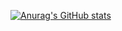 [![Anurag's GitHub stats](https://github-readme-stats.vercel.app/api?username=zl-maker&count_private=true&show_icons=true&theme=radical)](https://github.com/anuraghazra/github-readme-stats)
